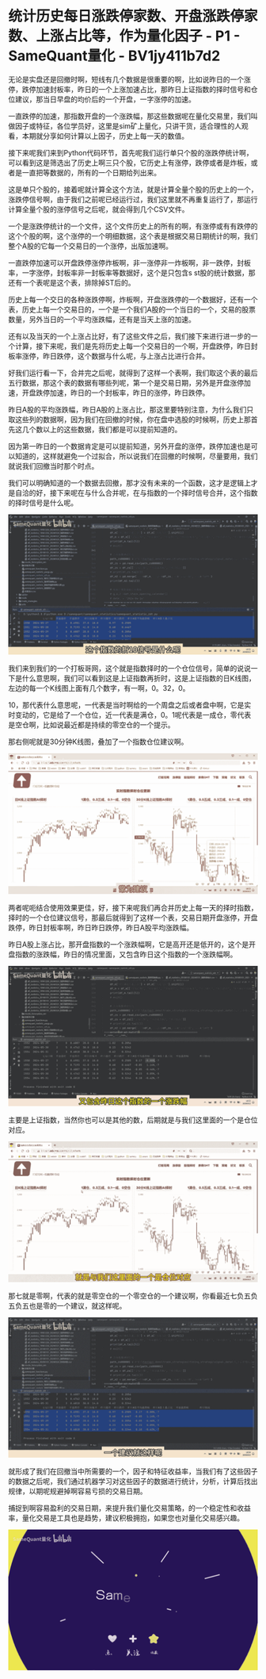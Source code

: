# 统计历史每日涨跌停家数、开盘涨跌停家数、上涨占比等，作为量化因子 - P1 - SameQuant量化 - BV1jy411b7d2

无论是实盘还是回撤时啊，短线有几个数据是很重要的啊，比如说昨日的一个涨停，跌停加速封板率，昨日的一个上涨加速占比，那昨日上证指数的择时信号和仓位建议，那当日早盘的均价后的一个开盘，一字涨停的加速。

一直跌停的加速，那指数开盘的一个涨跌幅，那这些数据呢在量化交易里，我们叫做因子或特征，各位学员好，这里是sim矿上量化，只讲干货，适合理性的人观看，本期就分享如何计算以上因子，历史上每一天的数值。

接下来呢我们来到Python代码环节，首先呢我们运行单只个股的涨跌停统计啊，可以看到这是筛选出了历史上啊三只个股，它历史上有涨停，跌停或者是炸板，或者是一直把等数据的，所有的一个日期给列出来。

这是单只个股的，接着呢就计算全这个方法，就是计算全量个股的历史上的一个，涨跌停信号啊，由于我们之前呢已经运行过，我们这里就不再重复运行了，那运行计算全量个股的涨停信号之后呢，就会得到几个CSV文件。

一个是涨跌停统计的一个文件，这个文件历史上的所有的啊，有涨停或有有跌停的这个个股的啊，这个涨停的一个明细数据，这个表是根据交易日期统计的啊，我们整个A股的它每一个交易日的一个涨停，出版加速啊。

一直跌停加速可以开盘跌停涨停炸板啊，非一涨停非一炸板啊，非一跌停，封板率，一字涨停，封板率非一封板率等数据好，这个是只包含s st股的统计数据，那还有一个表呢是这个表，排除掉ST后的。

历史上每一个交日的各种涨跌停啊，炸板啊，开盘涨跌停的一个数据好，还有一个表，历史上每一个交易日的，一个是一个我们A股的一个当日的一个，交易的股票数量，另外当日的一个平均涨跌幅，还有是当天上涨的加速。

还有以及当天的一个上涨占比好，有了这些文件之后，我们接下来进行进一步的一个计算，接下来呢，我们是先将历史上每一个交易日的一个啊，开盘跌停，昨日封板率涨停，昨日跌停，这个数据与什么呢，与上涨占比进行合并。

好我们运行看一下，合并完之后呢，就得到了这样一个表啊，我们取这个表的最后五行数据，那这个表的数据有哪些列呢，第一个是交易日期，另外是开盘涨停加速，开盘跌停加速，昨日的一个封板率，昨日的涨停，昨日跌停。

昨日A股的平均涨跌幅，昨日A股的上涨占比，那这里要特别注意，为什么我们只取这些列的数据啊，因为我们在回撤的时候，你在盘中选股的时候啊，历史上那首先这几个数以上的这些数据，我们都是可以提前知道的。

因为第一昨日的一个数据肯定是可以提前知道，另外开盘的涨停，跌停加速也是可以知道的，这样就避免一个过拟合，所以说我们在回撤的时候啊，尽量要用，我们就说我们回撤当时那个时点。

我们可以明确知道的一个数据去回撤，那才没有未来的一个函数，这才是逻辑上才是自洽的好，接下来呢在与什么合并呢，在与指数的一个择时信号合并，这个指数的择时信号是什么呢。



![](img/35315985eb73a1565f08dee14079b968_1.png)

我们来到我们的一个打板哥网，这个就是指数择时的一个仓位信号，简单的说说一下是什么意思啊，我们可以看到这是上证指数再折时，这是上证指数的日K线图，左边的每一个K线图上面有几个数字，有一啊，0。32，0。

10，那代表什么意思呢，一代表是当时啊给的一个周盘之后或者盘中啊，它是实时变动的，它是给了一个仓位，近一代表是满仓，0。1呢代表是一成仓，零代表是空仓啊，比如说最近都是持续的零空仓的一个提示。

那右侧呢就是30分钟K线图，叠加了一个指数仓位建议啊。

![](img/35315985eb73a1565f08dee14079b968_3.png)

两者呢呃结合使用效果更佳，好，接下来呢我们再合并历史上每一天的择时指数，择时的一个仓位建议信号，那最后就得到了这样一个表，交易日期开盘涨停，开盘跌停，昨日封板率啊，昨日昨日跌停，昨日A股平均涨跌幅。

昨日A股上涨占比，那开盘指数的一个涨跌幅啊，它是高开还是低开的，这个是开盘指数的涨跌幅，昨日的情况里面，又包含昨日这个指数的一个涨跌幅啊。



![](img/35315985eb73a1565f08dee14079b968_5.png)

主要是上证指数，当然你也可以是其他的数，后期就是与我们这里面的一个是仓位对应。

![](img/35315985eb73a1565f08dee14079b968_7.png)

那七就是零啊，代表的就是零空仓的一个零空仓的一个建议啊，你看最近七负五负五负五也是零的一个建议，就这样呢。



![](img/35315985eb73a1565f08dee14079b968_9.png)

就形成了我们在回撤当中所需要的一个，因子和特征收益率，当我们有了这些因子的数据之后呢，我们通过机器学习对这些因子的数据进行统计，分析，计算后找出规律，以期呢规避掉啊容易亏损的交易日期。

捕捉到啊容易盈利的交易日期，来提升我们量化交易策略，的一个稳定性和收益率，量化交易是工具也是趋势，建议积极拥抱，如果您也对量化交易感兴趣。



![](img/35315985eb73a1565f08dee14079b968_11.png)